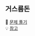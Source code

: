 ## 거스름돈
📖 [문제 풀기](https://school.programmers.co.kr/learn/courses/30/lessons/12907)<br>
💡 [참고](https://taesung1993.tistory.com/74)
